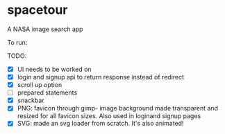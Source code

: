 # spacetour

A NASA image search app

To run:

TODO:

- [x] UI needs to be worked on
- [x] login and signup api to return response instead of redirect
- [x] scroll up option
- [ ] prepared statements
- [x] snackbar
- [x] PNG: favicon through gimp- image background made transparent and resized for all favicon sizes. Also used in loginand signup pages
- [x] SVG: made an svg loader from scratch. It's also animated!

